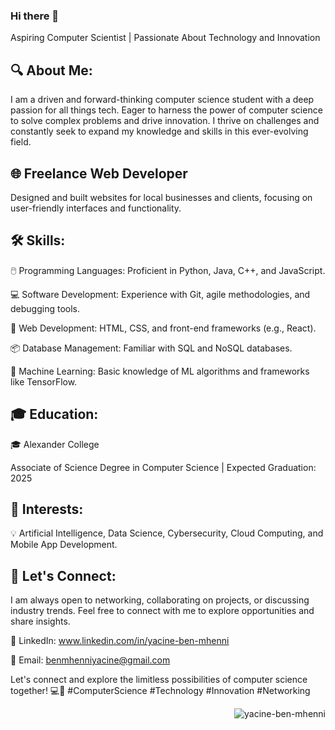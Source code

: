 ### Hi there 👋
Aspiring Computer Scientist | Passionate About Technology and Innovation

🔍 About Me:
------------
I am a driven and forward-thinking computer science student with a deep passion for all things tech. Eager to harness the power of computer science to solve complex problems and drive innovation. I thrive on challenges and constantly seek to expand my knowledge and skills in this ever-evolving field.

🌐 Freelance Web Developer
--------------------------
Designed and built websites for local businesses and clients, focusing on user-friendly interfaces and functionality.

🛠️ Skills:
-----------
🖱️ Programming Languages: Proficient in Python, Java, C++, and JavaScript.

💻 Software Development: Experience with Git, agile methodologies, and debugging tools.

🔗 Web Development: HTML, CSS, and front-end frameworks (e.g., React).

📦 Database Management: Familiar with SQL and NoSQL databases.

🤖 Machine Learning: Basic knowledge of ML algorithms and frameworks like TensorFlow.

🎓 Education:
-------------
🎓 Alexander College

Associate of Science Degree in Computer Science | Expected Graduation: 2025

📖 Interests:
-------------
💡 Artificial Intelligence, Data Science, Cybersecurity, Cloud Computing, and Mobile App Development.

📨 Let's Connect:
-----------------
I am always open to networking, collaborating on projects, or discussing industry trends. Feel free to connect with me to explore opportunities and share insights.

🔗 LinkedIn: www.linkedin.com/in/yacine-ben-mhenni

📧 Email: benmhenniyacine@gmail.com

Let's connect and explore the limitless possibilities of computer science together! 💻🚀 #ComputerScience #Technology #Innovation #Networking
<p align="right"> <img src="https://komarev.com/ghpvc/?username=yacine-ben-mhenni&label=Profile%20views&color=0e75b6&style=flat" alt="yacine-ben-mhenni" /> </p>
